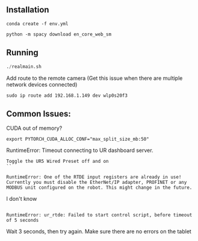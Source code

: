 

## Installation

`conda create -f env.yml`

`python -m spacy download en_core_web_sm`

## Running
```python
./realmain.sh
```

Add route to the remote camera (Get this issue when there are multiple network devices connected)
```
sudo ip route add 192.168.1.149 dev wlp0s20f3
```

## Common Issues:
CUDA out of memory?
```
export PYTORCH_CUDA_ALLOC_CONF="max_split_size_mb:50"
```

RuntimeError: Timeout connecting to UR dashboard server.
```
Toggle the UR5 Wired Preset off and on
``

RuntimeError: One of the RTDE input registers are already in use! Currently you must disable the EtherNet/IP adapter, PROFINET or any MODBUS unit configured on the robot. This might change in the future.
```
I don't know
```

RuntimeError: ur_rtde: Failed to start control script, before timeout of 5 seconds
```
Wait 3 seconds, then try again. Make sure there are no errors on the tablet
```